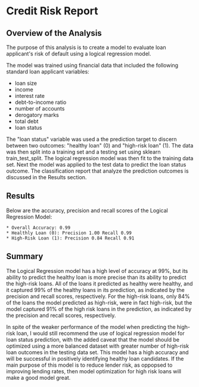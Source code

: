 # Credit Risk Report

## Overview of the Analysis

The purpose of this analysis is to create a model to evaluate loan applicant's risk of default using a logical regression model.

The model was trained using financial data that included the following standard loan applicant variables:
 * loan size
 * income
 * interest rate
 * debt-to-income ratio
 * number of accounts
 * derogatory marks
 * total debt
 * loan status
 
 
The "loan status" variable was used a the prediction target to discern between two outcomes: "healthy loan" (0) and "high-risk loan" (1). The data was then split into a training set and a testing set using sklearn train_test_split. The logical regression model was then fit to the training data set. Next the model was applied to the test data to predict the loan status outcome. The classification report that analyze the prediction outcomes is discussed in the Results section.


## Results

Below are the accuracy, precision and recall scores of the Logical Regression Model:

    * Overall Accuracy: 0.99
    * Healthly Loan (0): Precision 1.00 Recall 0.99
    * High-Risk Loan (1): Precision 0.84 Recall 0.91

## Summary

The Logical Regression model has a high level of accuracy at 99%, but its ability to predict the healthy loan is more precise than its ability to predict the high-risk loans. All of the loans it predicted as healthy were healthy, and it captured 99% of the healthy loans in its prediction, as indicated by the precision and recall scores, respectively. For the high-risk loans, only 84% of the loans the model predicted as high-risk, were in fact high-risk, but the model captured 91% of the high risk loans in the prediction, as indicated by the precision and recall scores, respectively. 

In spite of the weaker performance of the model when predicting the high-risk loan, I would still recommend the use of logical regression model for loan status prediction, with the added caveat that the model should be optimized using a more balanced dataset with greater number of high-risk loan outcomes in the testing data set. This model has a high accuracy and will be successful in positively identifying healthy loan candidates. If the main purpose of this model is to reduce lender risk, as oppopsed to improving lending rates, then model optimization for high risk loans will make a good model great.
